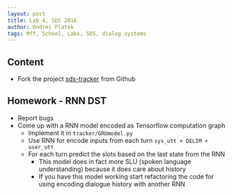 ```yaml
---
layout: post
title: Lab 4, SDS 2016
author: Ondrej Platek
tags: Mff, School, Labs, SDS, dialog systems 
---
```


## Content
- Fork the project [sds-tracker](https://github.com/oplatek/sds-tracker) from Github

## Homework - RNN DST 
- Report bugs
- Come up with a RNN model encoded as Tensorflow computation graph
    - Implement it in `tracker/GRUmodel.py`
    - Use RNN for encode inputs from each turn `sys_utt + DELIM + user_utt`
    - For each turn predict the slots based on the last state from the RNN
        - This model does in fact more SLU (spoken language understanding) because it does care about history
        - If you have this model working start refactoring the code for using encoding dialogue history with another RNN
